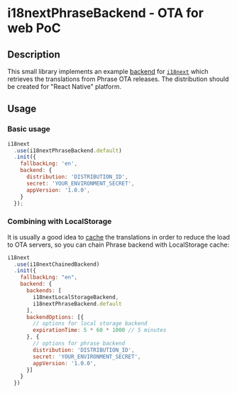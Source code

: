 # i18nextPhraseBackend - OTA for web PoC

## Description

This small library implements an example [backend](https://www.i18next.com/overview/plugins-and-utils#backends) for [`i18next`](https://www.i18next.com/) which retrieves the translations from Phrase OTA releases. The distribution should be created for "React Native" platform.

## Usage

### Basic usage

```javascript
i18next
  .use(i18nextPhraseBackend.default)
  .init({
    fallbackLng: 'en',
    backend: {
      distribution: 'DISTRIBUTION_ID',
      secret: 'YOUR_ENVIRONMENT_SECRET',
      appVersion: '1.0.0',
    }
  });
```

### Combining with LocalStorage

It is usually a good idea to [cache](https://www.i18next.com/how-to/caching) the translations in order to reduce the load to OTA servers, so you can chain Phrase backend with LocalStorage cache:

```javascript
i18next
  .use(i18nextChainedBackend)
  .init({
    fallbackLng: "en",
    backend: {
      backends: [
        i18nextLocalStorageBackend,
        i18nextPhraseBackend.default
      ],
      backendOptions: [{
        // options for local storage backend
        expirationTime: 5 * 60 * 1000 // 5 minutes
      }, {
        // options for phrase backend
        distribution: 'DISTRIBUTION_ID',
        secret: 'YOUR_ENVIRONMENT_SECRET',
        appVersion: '1.0.0',
      }]
    }
  })
```
